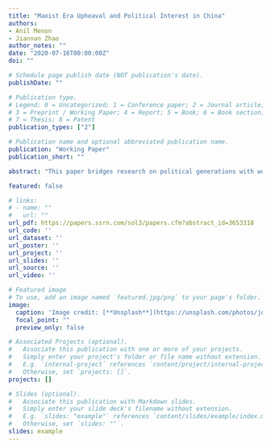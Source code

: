 ```yaml
---
title: "Maoist Era Upheaval and Political Interest in China"
authors:
- Anil Menon
- Jiannan Zhao
author_notes: ""
date: "2020-07-16T00:00:00Z"
doi: ""

# Schedule page publish date (NOT publication's date).
publishDate: ""

# Publication type.
# Legend: 0 = Uncategorized; 1 = Conference paper; 2 = Journal article;
# 3 = Preprint / Working Paper; 4 = Report; 5 = Book; 6 = Book section;
# 7 = Thesis; 8 = Patent
publication_types: ["2"]

# Publication name and optional abbreviated publication name.
publication: "Working Paper"
publication_short: ""

abstract: "This paper bridges research on political generations with work into the legacy of traumatic experiences. Specifically, we argue that periods of systemic societal upheaval engender durable political generations. We test this theoretical expectation in China, using 6 nationally representative surveys spanning 22 years. Our hierarchical age-period-cohort analyses reveal a distinct Maoist era generation, characterized by heightened political interest compared to pre- and post-Mao cohorts. This generational difference in political interest is absent across neighboring countries, providing additional confidence that our findings result from distinct political socialization environments of different cohorts. We also provide suggestive evidence for three channels that contribute to the generational effect: systemic state-led persecution, mass mobilization, and a political climate saturated with indoctrination, fear, and anxiety. Past research has emphasized the lasting impact of persecution and mobilization on political attitudes. Our findings demonstrate that enduring legacies can also manifest among peers not directly exposed to such experiences."

featured: false

# links:
# - name: ""
#   url: ""
url_pdf: https://papers.ssrn.com/sol3/papers.cfm?abstract_id=3653318
url_code: ''
url_dataset: ''
url_poster: ''
url_project: ''
url_slides: ''
url_source: ''
url_video: ''

# Featured image
# To use, add an image named `featured.jpg/png` to your page's folder. 
image:
  caption: 'Image credit: [**Unsplash**](https://unsplash.com/photos/jdD8gXaTZsc)'
  focal_point: ""
  preview_only: false

# Associated Projects (optional).
#   Associate this publication with one or more of your projects.
#   Simply enter your project's folder or file name without extension.
#   E.g. `internal-project` references `content/project/internal-project/index.md`.
#   Otherwise, set `projects: []`.
projects: []

# Slides (optional).
#   Associate this publication with Markdown slides.
#   Simply enter your slide deck's filename without extension.
#   E.g. `slides: "example"` references `content/slides/example/index.md`.
#   Otherwise, set `slides: ""`.
slides: example
---
```

